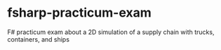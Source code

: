 # fsharp-practicum-exam
F# practicum exam about a 2D simulation of a supply chain with trucks, containers, and ships
